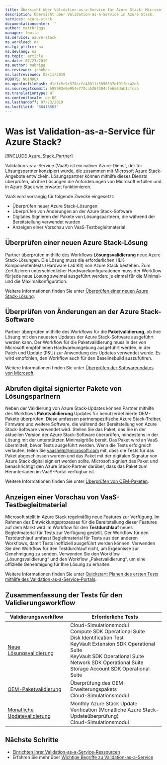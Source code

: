 ```yaml
---
title: Übersicht über Validation-as-a-Service für Azure Stack| Microsoft-Dokumentation
description: Übersicht über Validation-as-a-Service in Azure Stack.
services: azure-stack
documentationcenter: ''
author: mattbriggs
manager: femila
ms.service: azure-stack
ms.workload: na
ms.tgt_pltfrm: na
ms.devlang: na
ms.topic: article
ms.date: 07/23/2019
ms.author: mabrigg
ms.reviewer: johnhas
ms.lastreviewed: 03/11/2019
ROBOTS: NOINDEX
ms.openlocfilehash: d1cfc5c9c378ccfc48811c5896337ef91fdca2e8
ms.sourcegitcommit: b95983e6e954e772ca5267304cfe6a0dab1cfcab
ms.translationtype: HT
ms.contentlocale: de-DE
ms.lasthandoff: 07/23/2019
ms.locfileid: "68418563"
---
```

# <a name="what-is-validation-as-a-service-for-azure-stack"></a>Was ist Validation-as-a-Service für Azure Stack?

[!INCLUDE [Azure_Stack_Partner](./includes/azure-stack-partner-appliesto.md)]

Validation-as-a-Service (VaaS) ist ein nativer Azure-Dienst, der für Lösungspartner konzipiert wurde, die zusammen mit Microsoft Azure Stack-Angebote entwickeln. Lösungspartner können mithilfe dieses Diensts überprüfen, ob ihre Lösungen die Anforderungen von Microsoft erfüllen und in Azure Stack wie erwartet funktionieren.

VaaS wird vorrangig für folgende Zwecke eingesetzt:

- Überprüfen neuer Azure Stack-Lösungen
- Überprüfen von Änderungen an der Azure Stack-Software
- Digitales Signieren der Pakete von Lösungspartnern, die während der Bereitstellung verwendet wurden
- Anzeigen einer Vorschau von VaaS-Testbegleitmaterial

## <a name="validate-a-new-azure-stack-solution"></a>Überprüfen einer neuen Azure Stack-Lösung

Partner überprüfen mithilfe des Workflows **Lösungsvalidierung** neue Azure Stack-Lösungen. Die Lösung muss die erforderlichen HLK-Komponententests (Hardware Lab Kit) von Azure Stack bestehen. Zum Zertifizieren unterschiedlicher Hardwarekonfigurationen muss der Workflow für jede neue Lösung zweimal ausgeführt werden: je einmal für die Minimal- und die Maximalkonfiguration.

Weitere Informationen finden Sie unter [Überprüfen einer neuen Azure Stack-Lösung](azure-stack-vaas-validate-solution-new.md).

## <a name="validate-changes-to-the-azure-stack-software"></a>Überprüfen von Änderungen an der Azure Stack-Software

Partner überprüfen mithilfe des Workflows für die **Paketvalidierung**, ob ihre Lösung mit den neuesten Updates der Azure Stack-Software ausgeführt werden kann. Der Workflow für die Paketvalidierung muss in der von Microsoft empfohlenen Hardwareumgebung ausgeführt werden, in der Patch und Update (P&U) zur Anwendung des Updates verwendet wurde. Es wird empfohlen, den Workflow auch für den Baselinebuild auszuführen.

Weitere Informationen finden Sie unter [Überprüfen der Softwareupdates von Microsoft](azure-stack-vaas-validate-microsoft-updates.md).

## <a name="get-digitally-signed-solution-partner-packages"></a>Abrufen digital signierter Pakete von Lösungspartnern

Neben der Validierung von Azure Stack-Updates können Partner mithilfe des Workflows **Paketvalidierung** Updates für benutzerdefinierte OEM-Pakete überprüfen. Diese umfassen partnerspezifische Azure Stack-Treiber, Firmware und weitere Software, die während der Bereitstellung von Azure Stack-Software verwendet wird. Stellen Sie das Paket, das Sie in der aktuellen Version der Azure Stack-Software überprüfen, mindestens in der Lösung mit der unterstützten Minimalgröße bereit. Das Paket wird an VaaS übermittelt, bevor Tests ausgeführt werden. Wenn die Tests erfolgreich verlaufen, teilen Sie [vaashelp@microsoft.com](mailto:vaashelp@microsoft.com) mit, dass die Tests für das Paket abgeschlossen wurden und das Paket mit der digitalen Signatur von Azure Stack digital signiert werden sollte. Microsoft signiert das Paket und benachrichtigt den Azure Stack-Partner darüber, dass das Paket zum Herunterladen im VaaS-Portal verfügbar ist.

Weitere Informationen finden Sie unter [Überprüfen von OEM-Paketen](azure-stack-vaas-validate-oem-package.md).

## <a name="preview-vaas-test-collateral"></a>Anzeigen einer Vorschau von VaaS-Testbegleitmaterial

Microsoft stellt in Azure Stack regelmäßig neue Features zur Verfügung. Im Rahmen des Entwicklungsprozesses für die Bereitstellung dieser Features auf dem Markt wird im Workflow für den **Testdurchlauf** neues Begleitmaterial für Tests zur Verfügung gestellt. Der Workflow für den Testdurchlauf umfasst Begleitmaterial für Tests aus den anderen Workflows, damit Tests inoffiziell ausgeführt werden können. Verwenden Sie den Workflow für den Testdurchlauf nicht, um Ergebnisse zur Genehmigung zu senden. Verwenden Sie den Workflow „Lösungsvalidierung“ und den Workflow „Paketvalidierung“, um eine offizielle Genehmigung für Ihre Lösung zu erhalten.

Weitere Informationen finden Sie unter [Quickstart: Planen des ersten Tests mithilfe des Validation-as-a-Service-Portals](azure-stack-vaas-schedule-test-pass.md).

## <a name="validation-workflow-tests-summary"></a>Zusammenfassung der Tests für den Validierungsworkflow

| Validierungsworkflow | Erforderliche Tests |
|----|------------|
| [Neue Lösungsvalidierung](azure-stack-vaas-validate-solution-new.md) | Cloud-Simulationsmodul<br>Compute SDK Operational Suite<br>Disk Identification Test<br>KeyVault Extension SDK Operational Suite<br>KeyVault SDK Operational Suite<br>Network SDK Operational Suite<br>Storage Account SDK Operational Suite<br> |
| [OEM-Paketvalidierung](azure-stack-vaas-validate-oem-package.md) | Überprüfung des OEM-Erweiterungspakets<br>Cloud-Simulationsmodul |
| [Monatliche Updatevalidierung](azure-stack-vaas-validate-microsoft-updates.md) | Monthly Azure Stack Update Verification (Monatliche Azure Stack-Updateüberprüfung)<br>Cloud-Simulationsmodul<br> |

## <a name="next-steps"></a>Nächste Schritte

- [Einrichten Ihrer Validation-as-a-Service-Ressourcen](azure-stack-vaas-set-up-resources.md)
- Erfahren Sie mehr über [Wichtige Begriffe zu Validation-as-a-Service](azure-stack-vaas-key-concepts.md)
